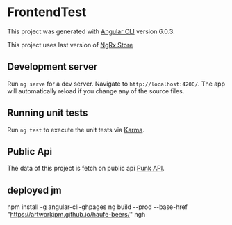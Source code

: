 # FrontendTest

This project was generated with [Angular CLI](https://github.com/angular/angular-cli) version 6.0.3.

This project uses last version of [NgRx Store](https://github.com/ngrx/store)

## Development server

Run `ng serve` for a dev server. Navigate to `http://localhost:4200/`. The app will automatically reload if you change any of the source files.

## Running unit tests

Run `ng test` to execute the unit tests via [Karma](https://karma-runner.github.io).

## Public Api

The data of this project is fetch on public api [Punk API](https://punkapi.com/documentation/v2).

## deployed jm

npm install -g angular-cli-ghpages
ng build --prod --base-href "https://artworkjpm.github.io/haufe-beers/"
ngh
